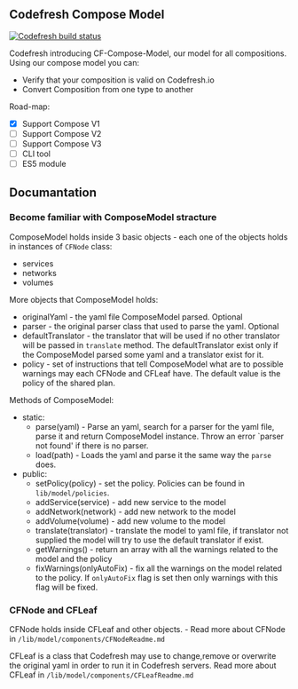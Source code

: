 ## Codefresh Compose Model

[![Codefresh build status]( https://g.codefresh.io/api/badges/build?repoOwner=codefresh-io&repoName=cf-compose-model&branch=master&pipelineName=cf-compose-model&accountName=codefresh-inc&key=eyJhbGciOiJIUzI1NiJ9.NTY3MmQ4ZGViNjcyNGI2ZTM1OWFkZjYy.AN2wExsAsq7FseTbVxxWls8muNx_bBUnQWQVS8IgDTI&type=cf-2)]( https://g.codefresh.io/repositories/codefresh-io/cf-compose-model/builds?filter=trigger:build;branch:master;service:58b4563445a0ac0100a91975~cf-compose-model)

Codefresh introducing CF-Compose-Model, our model for all compositions.
Using our compose model you can:
 * Verify that your composition is valid on Codefresh.io
 * Convert Composition from one type to another

Road-map:
- [X] Support Compose V1
- [ ] Support Compose V2
- [ ] Support Compose V3
- [ ] CLI tool
- [ ] ES5 module

## Documantation

### Become familiar with ComposeModel stracture
ComposeModel holds inside 3 basic objects - each one of the objects holds in instances of `CFNode` class:
* services
* networks
* volumes

More objects that ComposeModel holds:
* originalYaml - the yaml file ComposeModel parsed. Optional
* parser - the original parser class that used to parse the yaml. Optional
* defaultTranslator - the translator that will be used if no other translator will be passed in `translate` method. The defaultTranslator exist only if the ComposeModel parsed some yaml and a translator exist for it.
* policy - set of instructions that tell ComposeModel what are to possible warnings may each CFNode and CFLeaf have. The default value is the policy of the shared plan.
 
Methods of ComposeModel:
* static:
    * parse(yaml) - Parse an yaml, search for a parser for the yaml file, parse it and return ComposeModel instance. Throw an error `parser not found' if there is no parser.
    * load(path) - Loads the yaml and parse it the same way the `parse` does.
* public:
    * setPolicy(policy) - set the policy. Policies can be found in `lib/model/policies`.
    * addService(service) - add new service to the model
    * addNetwork(network) - add new network to the model
    * addVolume(volume) - add new volume to the model
    * translate(translator) - translate the model to yaml file, if translator not supplied the model will try to use the default translator if exist.
    * getWarnings() - return an array with all the warnings related to the model and the policy
    * fixWarnings(onlyAutoFix) - fix all the warnings on the model related to the policy. If `onlyAutoFix` flag is set then only warnings with this flag will be fixed. 

### CFNode and CFLeaf

CFNode holds inside CFLeaf and other objects. - Read more about CFNode in `/lib/model/components/CFNodeReadme.md`

CFLeaf is a class that Codefresh may use to change,remove or overwrite the original yaml in order to run it in Codefresh servers. Read more about CFLeaf in `/lib/model/components/CFLeafReadme.md` 



